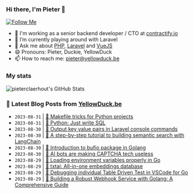 ### Hi there, I'm Pieter 👋  
[![Follow Me](https://img.shields.io/github/followers/pieterclaerhout?label=Follow&style=social)](https://github.com/pieterclaerhout)

- 🏢 I'm working as a senior backend developer / CTO at [contractify.io](https://contractify.io)
- 🌱 I’m currently playing around with Laravel
- 💬 Ask me about [PHP](https://php.net), [Laravel](http://laravel.com) and [VueJS](https://vuejs.org)
- 😄 Pronouns: Pieter, Duckie, YellowDuck
- 📫 How to reach me: pieter@yellowduck.be

### My stats

![pieterclaerhout's GitHub Stats](https://github-readme-stats.vercel.app/api?username=pieterclaerhout&show_icons=true&count_private=true&line_height=40)

### 📩 Latest Blog Posts from [YellowDuck.be](https://www.yellowduck.be/)
<!-- BLOG-POST-LIST:START -->
- `2023-08-31` | [🔗 Makefile tricks for Python projects](https://www.yellowduck.be/posts/makefile-tricks-for-python-projects)  
- `2023-08-31` | [🔗 Python: Just write SQL](https://www.yellowduck.be/posts/python-just-write-sql)  
- `2023-08-30` | [🐥 Output key value pairs in Laravel console commands](https://www.yellowduck.be/posts/output-key-value-pairs-in-laravel-console-commands)  
- `2023-08-30` | [🔗 A step-by-step tutorial to building semantic search with LangChain](https://www.yellowduck.be/posts/a-step-by-step-tutorial-to-building-semantic-search-with-langchain)  
- `2023-08-30` | [🔗 Introduction to bufio package in Golang](https://www.yellowduck.be/posts/introduction-to-bufio-package-in-golang)  
- `2023-08-30` | [🔗 AI bots are making CAPTCHA tech useless](https://www.yellowduck.be/posts/ai-bots-are-making-captcha-tech-useless)  
- `2023-08-29` | [🐥 Loading environment variables properly in Go](https://www.yellowduck.be/posts/loading-environment-variables-properly-in-go)  
- `2023-08-29` | [🔗 txtai: All-in-one embeddings database](https://www.yellowduck.be/posts/txtai-all-in-one-embeddings-database)  
- `2023-08-29` | [🔗 Debugging individual Table Driven Test in VSCode for Go](https://www.yellowduck.be/posts/debugging-individual-table-driven-test-in-vscode-for-go)  
- `2023-08-29` | [🔗 Building a Robust Webhook Service with Golang: A Comprehensive Guide](https://www.yellowduck.be/posts/building-a-robust-webhook-service-with-golang-a-comprehensive-guide)  

<!-- BLOG-POST-LIST:END -->

